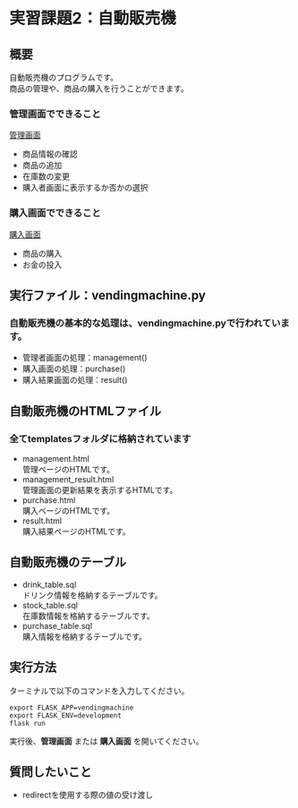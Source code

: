 # 実習課題2：自動販売機
## 概要
自動販売機のプログラムです。  
商品の管理や、商品の購入を行うことができます。

### 管理画面でできること
[管理画面](http://localhost:5000/index)
- 商品情報の確認
- 商品の追加
- 在庫数の変更
- 購入者画面に表示するか否かの選択

### 購入画面でできること
[購入画面](http://localhost:5000/purchase)
- 商品の購入
- お金の投入

## 実行ファイル：vendingmachine.py
### 自動販売機の基本的な処理は、vendingmachine.pyで行われています。
- 管理者画面の処理：management()  
- 購入画面の処理：purchase()  
- 購入結果画面の処理：result()  

## 自動販売機のHTMLファイル
### 全てtemplatesフォルダに格納されています
- management.html  
管理ページのHTMLです。
- management_result.html  
管理画面の更新結果を表示するHTMLです。
- purchase.html  
購入ページのHTMLです。
- result.html  
購入結果ページのHTMLです。

## 自動販売機のテーブル
- drink_table.sql  
ドリンク情報を格納するテーブルです。
- stock_table.sql  
在庫数情報を格納するテーブルです。
- purchase_table.sql  
購入情報を格納するテーブルです。

## 実行方法
ターミナルで以下のコマンドを入力してください。

```
export FLASK_APP=vendingmachine  
export FLASK_ENV=development  
flask run  
```

実行後、**管理画面** または **購入画面** を開いてください。

## 質問したいこと
- redirectを使用する際の値の受け渡し  
